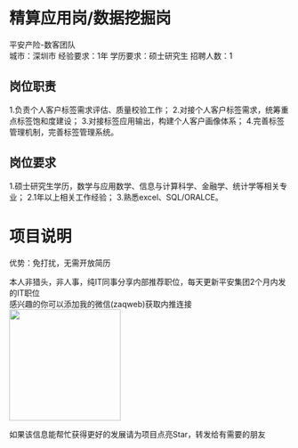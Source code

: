 # 精算应用岗/数据挖掘岗
平安产险-数客团队  
城市：深圳市 经验要求：1年 学历要求：硕士研究生  招聘人数：1

## 岗位职责
1.负责个人客户标签需求评估、质量校验工作；
   2.对接个人客户标签需求，统筹重点标签饱和度建设；
   3.对接标签应用输出，构建个人客户画像体系；
   4.完善标签管理机制，完善标签管理系统。

## 岗位要求
1.硕士研究生学历，数学与应用数学、信息与计算科学、金融学、统计学等相关专业；
   2.1年以上相关工作经验；
   3.熟悉excel、SQL/ORALCE。

# 项目说明

优势：免打扰，无需开放简历

本人非猎头，非人事，纯IT同事分享内部推荐职位，每天更新平安集团2个月内发的IT职位  
感兴趣的你可以添加我的微信(zaqweb)获取内推连接  
<img src="https://github.com/zaqweb/PA-IT-JOBS/blob/master/WechatICode.jpeg"  height="200" width="200">

如果该信息能帮忙获得更好的发展请为项目点亮Star，转发给有需要的朋友




